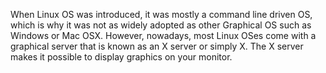 When Linux OS was introduced, it was mostly a command line driven OS, which is why it was not as widely adopted as other Graphical OS such as Windows or Mac OSX. However, nowadays, most Linux OSes come with a graphical server that is known as an X server or simply X. The X server makes it possible to display graphics on your monitor.
